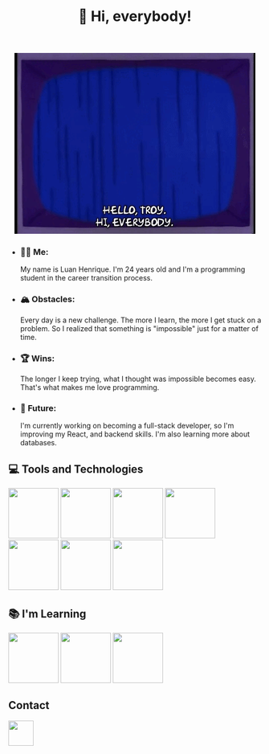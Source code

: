 <head>
  <link rel="stylesheet" type='text/css' href="https://cdn.jsdelivr.net/gh/devicons/devicon@latest/devicon.min.css" />
</head>
<header>
  <h1>👋 Hi, everybody!</h1>
</header>
<body>
  
  
  <div align="center">
    <img src="./drnick.gif"/>
  </div>
  <ul>
    <li><h3>🙋🏽 Me:</h3> My name is Luan Henrique. I'm 24 years old and I'm a programming student in the career transition process.</li>
    <li><h3>🏔️ Obstacles:</h3>Every day is a new challenge. The more I learn, the more I get stuck on a problem. So I realized that something is "impossible" just for a matter of time.</li>
    <li><h3>🏆 Wins:</h3>The longer I keep trying, what I thought was impossible becomes easy. That's what makes me love programming.</li>
    <li><h3>🚀 Future:</h3>I'm currently working on becoming a full-stack developer, so I'm improving my React, and backend skills. I'm also learning more about databases.</li>
  </ul>

  <h2>💻 Tools and Technologies</h2>
  <div display="flex" >
    <img loading="lazy" src="https://cdn.jsdelivr.net/gh/devicons/devicon@latest/icons/html5/html5-original.svg" height="100px" width="100px"/>
    <img loading="lazy" src="https://cdn.jsdelivr.net/gh/devicons/devicon@latest/icons/css3/css3-original.svg" height="100px" width="100px"/>
    <img loading="lazy" src="https://cdn.jsdelivr.net/gh/devicons/devicon@latest/icons/figma/figma-original.svg" height="100px" width="100px"/>
    <img loading="lazy" src="https://cdn.jsdelivr.net/gh/devicons/devicon@latest/icons/javascript/javascript-plain.svg" height="100px" width="100px"/>
    <img loading="lazy" src="https://cdn.jsdelivr.net/gh/devicons/devicon@latest/icons/git/git-original.svg" height="100px" width="100px"/>
    <img loading="lazy" src="https://cdn.jsdelivr.net/gh/devicons/devicon@latest/icons/react/react-original.svg" height="100px" width="100px"/>
    <img loading="lazy" src="https://cdn.jsdelivr.net/gh/devicons/devicon@latest/icons/nodejs/nodejs-original-wordmark.svg" height="100px" width="100px"/>    
  </div>
  <h2>📚 I'm Learning</h2>
  <div display="flex">
    <img src="https://cdn.jsdelivr.net/gh/devicons/devicon@latest/icons/express/express-original-wordmark.svg" height="100px" width="100px"/>
    <img src="https://cdn.jsdelivr.net/gh/devicons/devicon@latest/icons/mongodb/mongodb-original-wordmark.svg" height="100px" width="100px"/>
    <img src="https://cdn.jsdelivr.net/gh/devicons/devicon@latest/icons/postgresql/postgresql-original-wordmark.svg" height="100px" width="100px"/>
  </div>
</body>
<footer>
  <h2>Contact</h2>
    <a href="https://www.linkedin.com/in/luanhenriquee14/">
      <img src="https://cdn.jsdelivr.net/gh/devicons/devicon@latest/icons/linkedin/linkedin-original.svg"  height="50px" width="50px"/>
    </a>
</footer>



<!--
**Lhenrick/Lhenrick** is a ✨ _special_ ✨ repository because its `README.md` (this file) appears on your GitHub profile.

Here are some ideas to get you started:

- 🔭 I’m currently working on ...
- 🌱 I’m currently learning ...
- 👯 I’m looking to collaborate on ...
- 🤔 I’m looking for help with ...
- 💬 Ask me about ...
- 📫 How to reach me: ...
- 😄 Pronouns: ...
- ⚡ Fun fact: ...
-->
